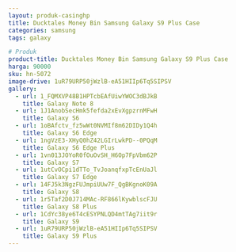 ```yaml
---
layout: produk-casinghp
title: Ducktales Money Bin Samsung Galaxy S9 Plus Case
categories: samsung
tags: galaxy

# Produk
product-title: Ducktales Money Bin Samsung Galaxy S9 Plus Case
harga: 90000
sku: hn-5072
image-drive: 1uR79URP50jWzlB-eA51HIIp6Tq5SIPSV
gallery:
  - url: 1_FQMXVP48B1HPTcbEAfUiwYWOC3dBJkB
    title: Galaxy Note 8
  - url: 1J1AnobSecHmk5fefda2xEvXgpzrnMFwH
    title: Galaxy S6
  - url: 1oBAfctv_fz5wWt0NVMIf8m62DIDy1Q4h
    title: Galaxy S6 Edge
  - url: 1ngVzE3-XHyQ0hZ42LGIrLwkPD--0PQqM
    title: Galaxy S6 Edge Plus
  - url: 1vn013JOYoR0fOuOvSH_H6Op7FpVbm62P
    title: Galaxy S7
  - url: 1utCvOCpi1dTTo_TvJoanqfxpTcEnUaJl
    title: Galaxy S7 Edge
  - url: 14FJ5k3NgzFUJmpiUUw7F_QgBKgnoK09A
    title: Galaxy S8
  - url: 1r5Taf2D0J714MAc-RF866lKywblscFJU
    title: Galaxy S8 Plus
  - url: 1CdYc38ye6T4cESYPNLQD4mtTAg7iit9r
    title: Galaxy S9
  - url: 1uR79URP50jWzlB-eA51HIIp6Tq5SIPSV
    title: Galaxy S9 Plus
---
```


